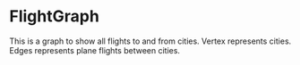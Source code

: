 # FlightGraph

This is a graph to show all flights to and from cities.
Vertex represents cities.
Edges represents plane flights between cities.
